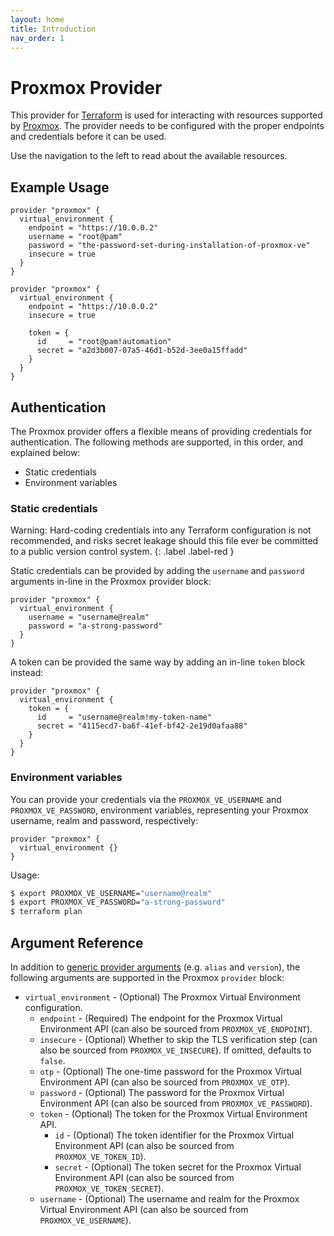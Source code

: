 ```yaml
---
layout: home
title: Introduction
nav_order: 1
---
```


# Proxmox Provider

This provider for [Terraform](https://www.terraform.io/) is used for interacting with resources supported by [Proxmox](https://www.proxmox.com/en/). The provider needs to be configured with the proper endpoints and credentials before it can be used.

Use the navigation to the left to read about the available resources.

## Example Usage

```
provider "proxmox" {
  virtual_environment {
    endpoint = "https://10.0.0.2"
    username = "root@pam"
    password = "the-password-set-during-installation-of-proxmox-ve"
    insecure = true
  }
}
```

```
provider "proxmox" {
  virtual_environment {
    endpoint = "https://10.0.0.2"
    insecure = true

    token = {
      id     = "root@pam!automation"
      secret = "a2d3b007-07a5-46d1-b52d-3ee0a15ffadd"
    }
  }
}
```

## Authentication

The Proxmox provider offers a flexible means of providing credentials for authentication. The following methods are supported, in this order, and explained below:

* Static credentials
* Environment variables

### Static credentials

Warning: Hard-coding credentials into any Terraform configuration is not recommended, and risks secret leakage should this file ever be committed to a public version control system.
{: .label .label-red }

Static credentials can be provided by adding the `username` and `password` arguments in-line in the Proxmox provider block:

```
provider "proxmox" {
  virtual_environment {
    username = "username@realm"
    password = "a-strong-password"
  }
}
```

A token can be provided the same way by adding an in-line `token` block instead:

```
provider "proxmox" {
  virtual_environment {
    token = {
      id     = "username@realm!my-token-name"
      secret = "4115ecd7-ba6f-41ef-bf42-2e19d0afaa88"
    }
  }
}
```

### Environment variables

You can provide your credentials via the `PROXMOX_VE_USERNAME` and `PROXMOX_VE_PASSWORD`, environment variables, representing your Proxmox username, realm and password, respectively:

```
provider "proxmox" {
  virtual_environment {}
}
```

Usage:

```sh
$ export PROXMOX_VE_USERNAME="username@realm"
$ export PROXMOX_VE_PASSWORD="a-strong-password"
$ terraform plan
```

## Argument Reference

In addition to [generic provider arguments](https://www.terraform.io/docs/configuration/providers.html) (e.g. `alias` and `version`), the following arguments are supported in the Proxmox `provider` block:

* `virtual_environment` - (Optional) The Proxmox Virtual Environment configuration.
    * `endpoint` - (Required) The endpoint for the Proxmox Virtual Environment API (can also be sourced from `PROXMOX_VE_ENDPOINT`).
    * `insecure` - (Optional) Whether to skip the TLS verification step (can also be sourced from `PROXMOX_VE_INSECURE`). If omitted, defaults to `false`.
    * `otp` - (Optional) The one-time password for the Proxmox Virtual Environment API (can also be sourced from `PROXMOX_VE_OTP`).
    * `password` - (Optional) The password for the Proxmox Virtual Environment API (can also be sourced from `PROXMOX_VE_PASSWORD`).
    * `token` - (Optional) The token for the Proxmox Virtual Environment API.
        * `id` - (Optional) The token identifier for the Proxmox Virtual Environment API (can also be sourced from `PROXMOX_VE_TOKEN_ID`).
        * `secret` - (Optional) The token secret for the Proxmox Virtual Environment API (can also be sourced from `PROXMOX_VE_TOKEN_SECRET`).
    * `username` - (Optional) The username and realm for the Proxmox Virtual Environment API (can also be sourced from `PROXMOX_VE_USERNAME`).
